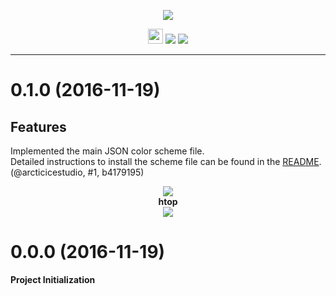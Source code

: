 <p align="center"><img src="https://cdn.rawgit.com/arcticicestudio/nord-terminix/develop/src/assets/nord-terminix-banner.svg"/></p>

<p align="center"><img src="https://assets-cdn.github.com/favicon.ico" width=24 height=24/> <a href="https://github.com/arcticicestudio/nord-terminix/releases/latest"><img src="https://img.shields.io/github/release/arcticicestudio/nord-terminix.svg"/></a> <a href="https://github.com/arcticicestudio/nord/releases/tag/v0.1.0"><img src="https://img.shields.io/badge/Nord-v0.1.0-blue.svg"/></a></p>

---

# 0.1.0 (2016-11-19)
## Features
Implemented the main JSON color scheme file.  
Detailed instructions to install the scheme file can be found in the [README](https://github.com/arcticicestudio/nord-terminix/blob/develop/README.md#installation).  
(@arcticicestudio, #1, b4179195)

<p align="center"><img src="https://raw.githubusercontent.com/arcticicestudio/nord-terminix/develop/src/assets/scrot-colortest.png"/><br><strong>htop</strong><br><img src="https://raw.githubusercontent.com/arcticicestudio/nord-terminix/develop/src/assets/scrot-htop.png"/></p>

# 0.0.0 (2016-11-19)
**Project Initialization**
